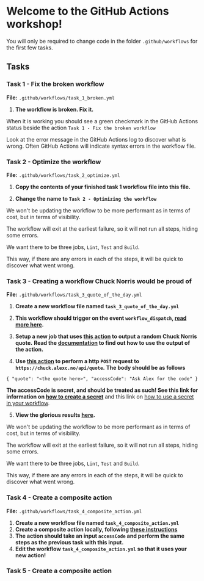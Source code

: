 # Welcome to the GitHub Actions workshop!

You will only be required to change code in the folder `.github/workflows` for the first few tasks.

## Tasks
### Task 1 - Fix the broken workflow

__File:__ `.github/workflows/task_1_broken.yml`

1. __The workflow is broken. Fix it.__

When it is working you should see a green checkmark in the GitHub Actions status beside the action `Task 1 - Fix the broken workflow`

Look at the error message in the GitHub Actions log to discover what is wrong. Often GitHub Actions will indicate syntax errors in the workflow file.

### Task 2 - Optimize the workflow

__File:__ `.github/workflows/task_2_optimize.yml`

1. __Copy the contents of your finished task 1 workflow file into this file.__

2. __Change the name to `Task 2 - Optimizing the workflow`__

We won't be updating the workflow to be more performant as in terms of cost, but in terms of visibility.

The workflow will exit at the earliest failure, so it will not run all steps, hiding some errors.

We want there to be three jobs, `Lint`, `Test` and `Build`. 

This way, if there are any errors in each of the steps, it will be quick to discover what went wrong.


### Task 3 - Creating a workflow Chuck Norris would be proud of

__File:__ `.github/workflows/task_3_quote_of_the_day.yml`

1. __Create a new workflow file named `task_3_quote_of_the_day.yml`__
2. __This workflow should trigger on the event `workflow_dispatch`, [read more here](https://docs.github.com/en/actions/using-workflows/events-that-trigger-workflows#workflow_dispatch).__

3. __Setup a new job that uses [this action](https://github.com/marketplace/actions/chuck-norris-quote) to output a random Chuck Norris quote.__
__Read the [documentation](https://github.com/marketplace/actions/chuck-norris-quote#a-sample-workflow-to-specify-html-output-and-use-it-in-a-subsequent-step) to find out how to use the output of the action.__

4. __Use [this action](https://github.com/marketplace/actions/http-request-action) to perform a http `POST` request to `https://chuck.alexc.no/api/quote`.__
__The body should be as follows__ 
```
{ "quote": "<the quote here>", "accessCode": "Ask Alex for the code" }
```
__The accessCode is secret, and should be treated as such! See this link for information on [how to create a secret](https://docs.github.com/en/actions/security-guides/encrypted-secrets#creating-encrypted-secrets-for-a-repository)__
and this link on [how to use a secret in your workflow](https://docs.github.com/en/actions/security-guides/encrypted-secrets#using-encrypted-secrets-in-a-workflow).

5. __View the glorious results [here](https://chuck.alexc.no).__ 

We won't be updating the workflow to be more performant as in terms of cost, but in terms of visibility.

The workflow will exit at the earliest failure, so it will not run all steps, hiding some errors.

We want there to be three jobs, `Lint`, `Test` and `Build`.

This way, if there are any errors in each of the steps, it will be quick to discover what went wrong.


### Task 4 - Create a composite action

__File:__ `.github/workflows/task_4_composite_action.yml`

1. __Create a new workflow file named `task_4_composite_action.yml`__
2. __Create a composite action locally, following [these instructions](https://docs.github.com/en/actions/creating-actions/creating-a-composite-action)__
3. __The action should take an input `accessCode` and perform the same steps as the previous task with this input.__
4. __Edit the workflow `task_4_composite_action.yml` so that it uses your new action!__


### Task 5 - Create a composite action